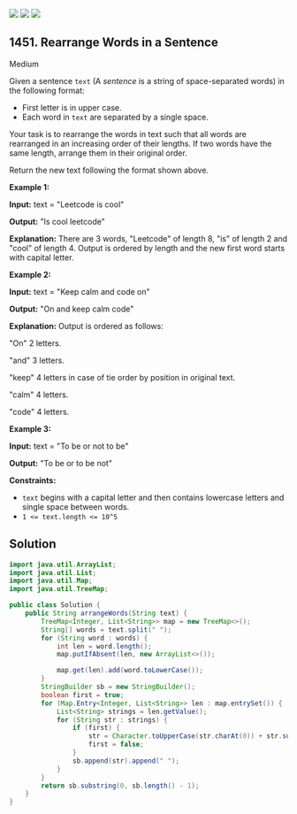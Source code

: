 [![](https://img.shields.io/github/stars/javadev/LeetCode-in-Java?label=Stars&style=flat-square)](https://github.com/javadev/LeetCode-in-Java)
[![](https://img.shields.io/github/forks/javadev/LeetCode-in-Java?label=Fork%20me%20on%20GitHub%20&style=flat-square)](https://github.com/javadev/LeetCode-in-Java/fork)
[![](https://img.shields.io/badge/-LeetCode%20in%20Kotlin-blue?style=flat-square)](https://github.com/javadev/LeetCode-in-Kotlin)

## 1451\. Rearrange Words in a Sentence

Medium

Given a sentence `text` (A _sentence_ is a string of space-separated words) in the following format:

*   First letter is in upper case.
*   Each word in `text` are separated by a single space.

Your task is to rearrange the words in text such that all words are rearranged in an increasing order of their lengths. If two words have the same length, arrange them in their original order.

Return the new text following the format shown above.

**Example 1:**

**Input:** text = "Leetcode is cool"

**Output:** "Is cool leetcode"

**Explanation:** There are 3 words, "Leetcode" of length 8, "is" of length 2 and "cool" of length 4. Output is ordered by length and the new first word starts with capital letter.

**Example 2:**

**Input:** text = "Keep calm and code on"

**Output:** "On and keep calm code"

**Explanation:** Output is ordered as follows: 

"On" 2 letters.

"and" 3 letters. 

"keep" 4 letters in case of tie order by position in original text.

"calm" 4 letters. 

"code" 4 letters.

**Example 3:**

**Input:** text = "To be or not to be"

**Output:** "To be or to be not"

**Constraints:**

*   `text` begins with a capital letter and then contains lowercase letters and single space between words.
*   `1 <= text.length <= 10^5`

## Solution

```java
import java.util.ArrayList;
import java.util.List;
import java.util.Map;
import java.util.TreeMap;

public class Solution {
    public String arrangeWords(String text) {
        TreeMap<Integer, List<String>> map = new TreeMap<>();
        String[] words = text.split(" ");
        for (String word : words) {
            int len = word.length();
            map.putIfAbsent(len, new ArrayList<>());

            map.get(len).add(word.toLowerCase());
        }
        StringBuilder sb = new StringBuilder();
        boolean first = true;
        for (Map.Entry<Integer, List<String>> len : map.entrySet()) {
            List<String> strings = len.getValue();
            for (String str : strings) {
                if (first) {
                    str = Character.toUpperCase(str.charAt(0)) + str.substring(1);
                    first = false;
                }
                sb.append(str).append(" ");
            }
        }
        return sb.substring(0, sb.length() - 1);
    }
}
```